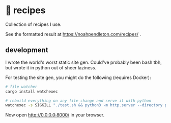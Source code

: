 # 🌮 recipes

Collection of recipes I use.

See the formatted result at https://noahpendleton.com/recipes/ .

## development

I wrote the world's worst static site gen. Could've probably been bash tbh, but
wrote it in python out of sheer laziness.

For testing the site gen, you might do the following (requires Docker):

```bash
# file watcher
cargo install watchexec

# rebuild everything on any file change and serve it with python
watchexec -s SIGKILL "./test.sh && python3 -m http.server --directory public"
```

Now open http://0.0.0.0:8000/ in your browser.
